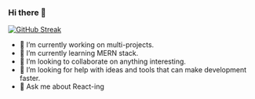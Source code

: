 ### Hi there 👋

[![GitHub Streak](https://streak-stats.demolab.com?user=elabdesunil&theme=navy-gear&border=DD2727&ring=DD0C24)](https://git.io/streak-stats)
<!--
**sunilale0/sunilale0** is a ✨ _special_ ✨ repository because its `README.md` (this file) appears on your GitHub profile.

- 🔭 I’m currently working on Android Application Development using Java and Advanced Visualization.
- 🌱 I’m currently learning them.
- 👯 I’m looking to collaborate on at least a few projects in both topics.
- 🤔 I’m looking for help with ...
- 💬 Ask me about React, django and docker.
- 📫 How to reach me: ...
- ⚡ Fun fact: ...
-->

- 🔭 I’m currently working on multi-projects.
- 🌱 I’m currently learning MERN stack.
- 👯 I’m looking to collaborate on anything interesting.
- 🤔 I’m looking for help with ideas and tools that can make development faster.
- 💬 Ask me about React-ing
